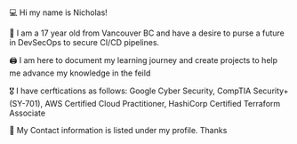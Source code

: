 💻 Hi my name is Nicholas!

👨 I am a 17 year old from Vancouver BC and have a desire to purse a future in DevSecOps to secure CI/CD pipelines.

🖨️ I am here to document my learning journey and create projects to help me advance my knowledge in the feild

🎖️ I have cerftications as follows: Google Cyber Security, CompTIA Security+ (SY-701), AWS Certified Cloud Practitioner, HashiCorp Certified Terraform Associate

🛜 My Contact information is listed under my profile. Thanks
